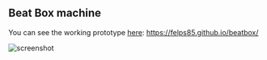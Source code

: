 ## Beat Box machine

You can see the working prototype [here](https://felps85.github.io/beatbox/ "github pages"): <https://felps85.github.io/beatbox/>

![screenshot](http://imgur.com/m2ia3Kt "screenshot beatbox")
